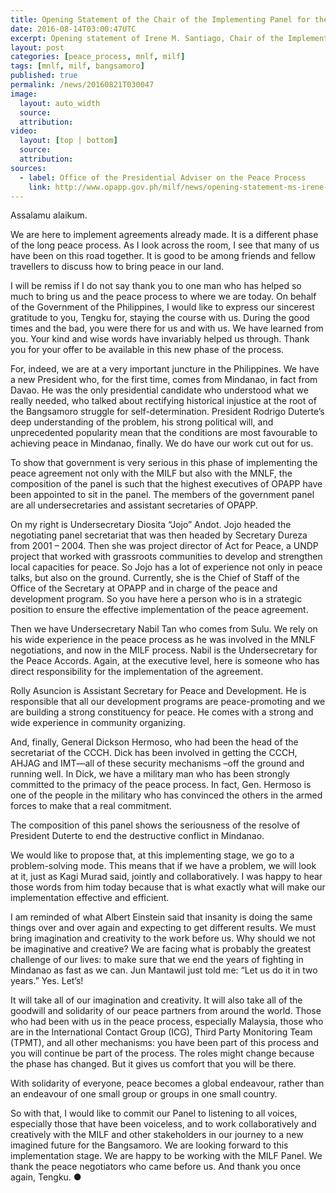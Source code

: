 ```yaml
---
title: Opening Statement of the Chair of the Implementing Panel for the Bangsamoro Accords
date: 2016-08-14T03:00:47UTC
excerpt: Opening statement of Irene M. Santiago, Chair of the Implementing Panel for the Bangsamoro Accords, on 13 August 2016 which was held in the Palace of the Golden Horses Hotel, Kuala Lumpur, Malaysia.
layout: post
categories: [peace_process, mnlf, milf]
tags: [mnlf, milf, bangsamoro]
published: true
permalink: /news/20160821T030047
image:
  layout: auto_width
  source: 
  attribution: 
video:
  layout: [top | bottom]
  source: 
  attribution: 
sources:
  - label: Office of the Presidential Adviser on the Peace Process
    link: http://www.opapp.gov.ph/milf/news/opening-statement-ms-irene-m-santiago-chair-gph-implementing-panel-bangsamoro-accords-13
---
```


Assalamu alaikum.

We are here to implement agreements already made.  It is a different phase of the long peace process. As I look across the room, I see that many of us have been on this road together. It is good to be among friends and fellow travellers to discuss how to bring peace in our land. 

I will be remiss if I do not say thank you to one man who has helped so much to bring us and the peace process to where we are today.  On behalf of the Government of the Philippines, I would like to express our sincerest gratitude to you, Tengku for, staying the course with us.  During the good times and the bad, you were there for us and with us. We have learned from you. Your kind and wise words have invariably helped us through. Thank you for your offer to be available in this new phase of the process.

For, indeed, we are at a very important juncture in the Philippines. We have a new President who, for the first time, comes from Mindanao, in fact from Davao. He was the only presidential candidate who understood what we really needed, who talked about rectifying historical injustice at the root of the Bangsamoro struggle for self-determination. President Rodrigo Duterte’s deep understanding of the problem, his strong political will, and unprecedented popularity mean that the conditions are most favourable to achieving peace in Mindanao, finally.  We do have our work cut out for us.

To show that government is very serious in this phase of implementing the peace agreement not only with the MILF but also with the MNLF, the composition of the panel is such that the highest executives of OPAPP have been appointed to sit in the panel. The members of the government panel are all undersecretaries and assistant secretaries of OPAPP.

On my right is Undersecretary Diosita “Jojo” Andot. Jojo headed the negotiating panel secretariat that was then headed by Secretary Dureza from 2001 – 2004. Then she was project director of Act for Peace, a UNDP project that worked with grassroots communities to develop and strengthen local capacities for peace. So Jojo has a lot of experience not only in peace talks, but also on the ground. Currently, she is the Chief of Staff of the Office of the Secretary at OPAPP and in charge of the peace and development program. So you have here a person who is in a strategic position to ensure the effective implementation of the peace agreement.

Then we have Undersecretary Nabil Tan who comes from Sulu.  We rely on his wide experience in the peace process as he was involved in the MNLF negotiations, and now in the MILF process. Nabil is the Undersecretary for the Peace Accords. Again, at the executive level, here is someone who has direct responsibility for the implementation of the agreement.

Rolly Asuncion is Assistant Secretary for Peace and Development.  He is responsible that all our development programs are peace-promoting and we are building a strong constituency for peace.  He comes with a strong and wide experience in community organizing.

And, finally, General Dickson Hermoso, who had been the head of the secretariat of the CCCH. Dick has been involved in getting the CCCH, AHJAG and IMT—all of these security mechanisms –off the ground and running well. In Dick, we have a military man who has been strongly committed to the primacy of the peace process. In fact, Gen. Hermoso is one of the people in the military who has convinced the others in the armed forces to make that a real commitment.

The composition of this panel shows the seriousness of the resolve of President Duterte to end the destructive conflict in Mindanao.

We would like to propose that, at this implementing stage, we go to a problem-solving mode. This means that if we have a problem, we will look at it, just as Kagi Murad said, jointly and collaboratively. I was happy to hear those words from him today because that is what exactly what will make our implementation effective and efficient. 

I am reminded of what Albert Einstein said that insanity is doing the same things over and over again and expecting to get different results. We must bring imagination and creativity to the work before us. Why should we not be imaginative and creative? We are facing what is probably the greatest challenge of our lives: to make sure that we end the years of fighting in Mindanao as fast as we can. Jun Mantawil just told me: “Let us do it in two years.”  Yes. Let’s!

It will take all of our imagination and creativity.   It will also take all of the goodwill and solidarity of our peace partners from around the world. Those who had been with us in the peace process, especially Malaysia, those who are in the International Contact Group (ICG), Third Party Monitoring Team (TPMT), and all other mechanisms:  you have been part of this process and you will continue be part of the process. The roles might change because the phase has changed.  But it gives us comfort that you will be there. 

With solidarity of everyone, peace becomes a global endeavour, rather than an endeavour of one small group or groups in one small country.

So with that, I would like to commit our Panel to listening to all voices, especially those that have been voiceless, and to work collaboratively and creatively with the MILF and other stakeholders in our journey to a new imagined future for the Bangsamoro. We are looking forward to this implementation stage. We are happy to be working with the MILF Panel. We thank the peace negotiators who came before us.  And thank you once again, Tengku.
&#x25cf;
